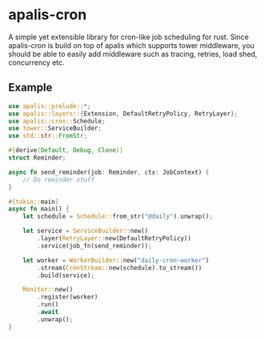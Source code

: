 # apalis-cron

A simple yet extensible library for cron-like job scheduling for rust.
Since apalis-cron is build on top of apalis which supports tower middleware, you should be able to easily add middleware such as tracing, retries, load shed, concurrency etc.

## Example

```rust
use apalis::prelude::*;
use apalis::layers::{Extension, DefaultRetryPolicy, RetryLayer};
use apalis::cron::Schedule;
use tower::ServiceBuilder;
use std::str::FromStr;

#[derive(Default, Debug, Clone)]
struct Reminder;

async fn send_reminder(job: Reminder, ctx: JobContext) {
    // Do reminder stuff
}

#[tokio::main]
async fn main() {
    let schedule = Schedule::from_str("@daily").unwrap();

    let service = ServiceBuilder::new()
        .layer(RetryLayer::new(DefaultRetryPolicy))
        .service(job_fn(send_reminder));

    let worker = WorkerBuilder::new("daily-cron-worker")
        .stream(CronStream::new(schedule).to_stream())
        .build(service);

    Monitor::new()
        .register(worker)
        .run()
        .await
        .unwrap();
}
```
